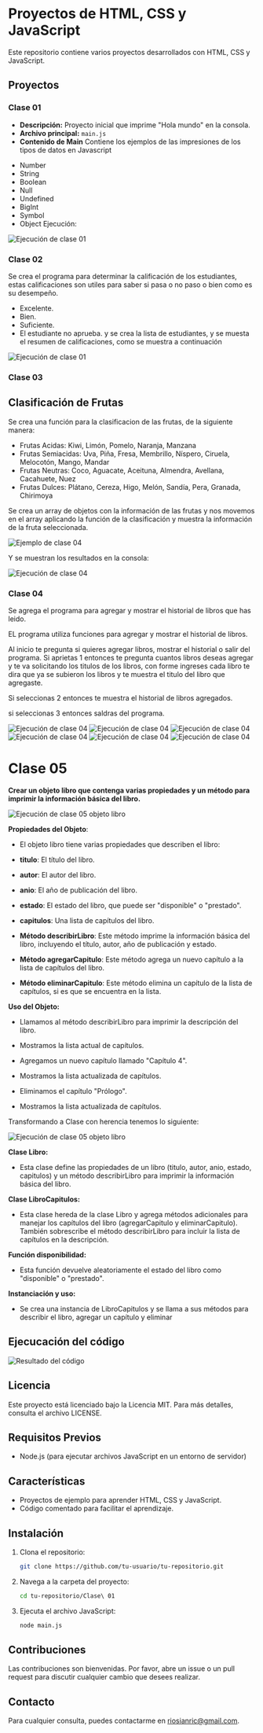 # Proyectos de HTML, CSS y JavaScript

Este repositorio contiene varios proyectos desarrollados con HTML, CSS y JavaScript.

## Proyectos

### Clase 01
- **Descripción:** Proyecto inicial que imprime "Hola mundo" en la consola.
- **Archivo principal:** `main.js`
- **Contenido de Main** Contiene los ejemplos de las impresiones de los tipos de datos en Javascript
 * Number
 * String
 * Boolean
 * Null
 * Undefined
 * BigInt
 * Symbol
 * Object
Ejecución:

![Ejecución de clase 01](/imagenes/clase1.png)
### Clase 02
Se crea el programa para determinar la calificación de los estudiantes, estas calificaciones son utiles para saber si pasa o no paso o bien como es su desempeño.
* Excelente.
* Bien.
* Suficiente.
* El estudiante no aprueba.
y se crea la lista de estudiantes, y se muesta el resumen de calificaciones, como se muestra a continuación

![Ejecución de clase 01](/imagenes/clase2.png)


### Clase 03

## Clasificación de Frutas

Se crea una función para la clasificacion de las frutas, de la siguiente manera:

* Frutas Acidas: Kiwi, Limón, Pomelo, Naranja, Manzana
* Frutas Semiacidas: Uva, Piña, Fresa, Membrillo, Níspero, Ciruela, Melocotón, Mango, Mandar
* Frutas Neutras: Coco, Aguacate, Aceituna, Almendra, Avellana, Cacahuete, Nuez
* Frutas Dulces: Plátano, Cereza, Higo, Melón, Sandía, Pera, Granada, Chirimoya

Se crea un array de objetos con la información de las frutas y nos movemos en el array aplicando la función de la clasificación y muestra la información de la fruta seleccionada.

![Ejemplo de clase 04](/imagenes/arrays.png)

Y se muestran los resultados en la consola:

![Ejecución de clase 04](/imagenes/array_console.png)

### Clase 04

Se agrega el programa para agregar y mostrar el historial de libros que has leido.

EL programa utiliza funciones para agregar y mostrar el historial de libros.

Al inicio te pregunta si quieres agregar libros, mostrar el historial o salir del programa.
Si aprietas 1 entonces te pregunta cuantos libros deseas agregar y te va solicitando  los titulos de los libros, con forme ingreses cada libro te dira que ya se subieron los libros y te muestra el titulo del libro que agregaste.

Si seleccionas 2 entonces te muestra el historial de libros agregados.

si seleccionas 3 entonces saldras del programa.

![Ejecución de clase 04](/imagenes/clase4.png)
![Ejecución de clase 04](/imagenes/clase4_1.png)
![Ejecución de clase 04](/imagenes/clase4_2.png)
![Ejecución de clase 04](/imagenes/clase4_3.png)
![Ejecución de clase 04](/imagenes/clase4_4.png)
![Ejecución de clase 04](/imagenes/clase4_5.png)

# Clase 05

**Crear un objeto libro que contenga varias propiedades y un método para imprimir la información básica del libro.**


![Ejecución de clase 05 objeto libro](/imagenes/clase5_libro1.png)

**Propiedades del Objeto**: 
* El objeto libro tiene varias propiedades que describen el libro:

* **titulo**: El título del libro.

* **autor**: El autor del libro.

* **anio**: El año de publicación del libro.

* **estado**: El estado del libro, que puede ser "disponible" o "prestado".

* **capitulos**: Una lista de capítulos del libro.

* **Método describirLibro**: Este método imprime la información básica del libro, incluyendo el título, autor, año de publicación y estado.

* **Método agregarCapitulo**: Este método agrega un nuevo capítulo a la lista de capítulos del libro.

* **Método eliminarCapitulo**: Este método elimina un capítulo de la lista de capítulos, si es que se encuentra en la lista.

**Uso del Objeto:**

* Llamamos al método describirLibro para imprimir la descripción del libro.

* Mostramos la lista actual de capítulos.

* Agregamos un nuevo capítulo llamado "Capítulo 4".

* Mostramos la lista actualizada de capítulos.

* Eliminamos el capítulo "Prólogo".

* Mostramos la lista actualizada de capítulos.


Transformando a Clase con herencia tenemos lo siguiente:

![Ejecución de clase 05 objeto libro](/imagenes/clase5_libro-clase.png)

**Clase Libro:**

* Esta clase define las propiedades de un libro (titulo, autor, anio, estado, capitulos) y un método describirLibro para imprimir la información básica del libro.

**Clase LibroCapitulos:**

* Esta clase hereda de la clase Libro y agrega métodos adicionales para manejar los capítulos del libro (agregarCapitulo y eliminarCapitulo). También sobrescribe el método describirLibro para incluir la lista de capítulos en la descripción.

**Función disponibilidad:**

* Esta función devuelve aleatoriamente el estado del libro como "disponible" o "prestado".

**Instanciación y uso:**

* Se crea una instancia de LibroCapitulos y se llama a sus métodos para describir el libro, agregar un capítulo y eliminar 


## Ejecucación del código

![Resultado del código](/imagenes/clase5_ejecucion.png)

## Licencia

Este proyecto está licenciado bajo la Licencia MIT. Para más detalles, consulta el archivo LICENSE.

## Requisitos Previos

- Node.js (para ejecutar archivos JavaScript en un entorno de servidor)

## Características

- Proyectos de ejemplo para aprender HTML, CSS y JavaScript.
- Código comentado para facilitar el aprendizaje.

## Instalación

1. Clona el repositorio:
    ```sh
    git clone https://github.com/tu-usuario/tu-repositorio.git
    ```
2. Navega a la carpeta del proyecto:
    ```sh
    cd tu-repositorio/Clase\ 01
    ```
3. Ejecuta el archivo JavaScript:
    ```sh
    node main.js
    ```


## Contribuciones

Las contribuciones son bienvenidas. Por favor, abre un issue o un pull request para discutir cualquier cambio que desees realizar.

## Contacto

Para cualquier consulta, puedes contactarme en [riosianric@gmail.com](mailto:riosianric@gmail.com).